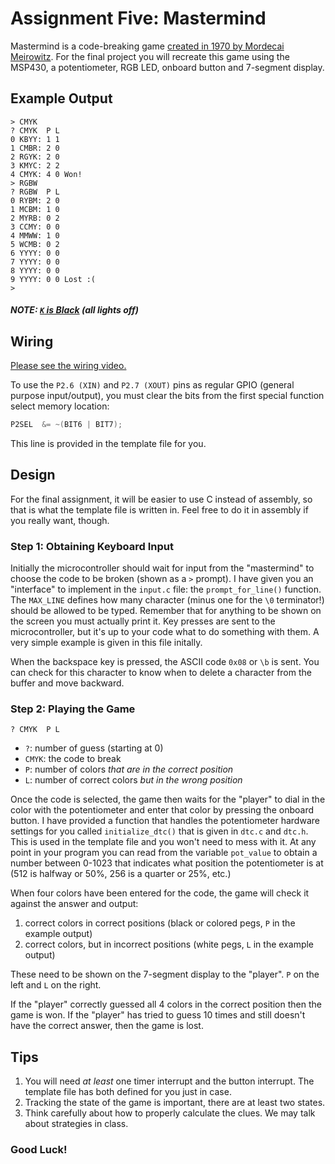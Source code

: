 # Assignment Five: Mastermind

Mastermind is a code-breaking game [created in 1970 by Mordecai Meirowitz](https://en.wikipedia.org/wiki/Mastermind_(board_game)). For the final project you will recreate this game using the MSP430, a potentiometer, RGB LED, onboard button and 7-segment display.

## Example Output

```
> CMYK
? CMYK  P L
0 KBYY: 1 1
1 CMBR: 2 0
2 RGYK: 2 0
3 KMYC: 2 2
4 CMYK: 4 0 Won!
> RGBW
? RGBW  P L
0 RYBM: 2 0
1 MCBM: 1 0
2 MYRB: 0 2
3 CCMY: 0 0
4 MMWW: 1 0
5 WCMB: 0 2
6 YYYY: 0 0
7 YYYY: 0 0
8 YYYY: 0 0
9 YYYY: 0 0 Lost :(
>
```

##### NOTE: [`K` is Black](https://en.wikipedia.org/wiki/CMYK_color_model) (all lights off)

## Wiring

[Please see the wiring video.](https://youtu.be/HcnwtzK9YsY)

To use the `P2.6 (XIN)` and `P2.7 (XOUT)` pins as regular GPIO (general purpose input/output), you must clear the bits from the first special function select memory location:

```c
P2SEL  &= ~(BIT6 | BIT7);
```

This line is provided in the template file for you.

## Design

For the final assignment, it will be easier to use C instead of assembly, so that is what the template file is written in. Feel free to do it in assembly if you really want, though.

### Step 1: Obtaining Keyboard Input

Initially the microcontroller should wait for input from the "mastermind" to choose the code to be broken (shown as a `>` prompt). I have given you an "interface" to implement in the `input.c` file: the `prompt_for_line()` function. The `MAX_LINE` defines how many character (minus one for the `\0` terminator!) should be allowed to be typed. Remember that for anything to be shown on the screen you must actually print it. Key presses are sent to the microcontroller, but it's up to your code what to do something with them. A very simple example is given in this file initally.

When the backspace key is pressed, the ASCII code `0x08` or `\b` is sent. You can check for this character to know when to delete a character from the buffer and move backward.

### Step 2: Playing the Game

```
? CMYK  P L
```

* `?`: number of guess (starting at 0)
* `CMYK`: the code to break
* `P`: number of colors _that are in the correct position_
* `L`: number of correct colors _but in the wrong position_

Once the code is selected, the game then waits for the "player" to dial in the color with the potentiometer and enter that color by pressing the onboard button. I have provided a function that handles the potentiometer hardware settings for you called `initialize_dtc()` that is given in `dtc.c` and `dtc.h`. This is used in the template file and you won't need to mess with it. At any point in your program you can read from the variable `pot_value` to obtain a number between 0-1023 that indicates what position the potentiometer is at (512 is halfway or 50%, 256 is a quarter or 25%, etc.)

When four colors have been entered for the code, the game will check it against the answer and output:

1. correct colors in correct positions (black or colored pegs, `P` in the example output)
1. correct colors, but in incorrect positions (white pegs, `L` in the example output)

These need to be shown on the 7-segment display to the "player". `P` on the left and `L` on the right.

If the "player" correctly guessed all 4 colors in the correct position then the game is won. If the "player" has tried to guess 10 times and still doesn't have the correct answer, then the game is lost.

## Tips

1. You will need _at least_ one timer interrupt and the button interrupt. The template file has both defined for you just in case.
1. Tracking the state of the game is important, there are at least two states.
1. Think carefully about how to properly calculate the clues. We may talk about strategies in class.

### Good Luck!

